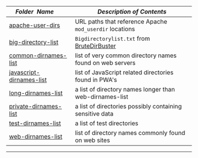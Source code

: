 |&nbsp;&nbsp;&nbsp;&nbsp;_Folder&nbsp;&nbsp;Name_&nbsp;&nbsp;&nbsp;&nbsp;| _Description of Contents_
|:----------------|--------------------------------------------------------------------------------------------------------------------------------------------------------
| [apache-user-dirs](apache-user-dirs.txt) |  URL paths that reference Apache `mod_userdir` locations 
| [big-directory-list](big-directory-list.txt) | `Bigdirectorylist.txt` from [BruteDirBuster](https://github.com/jhayes14/BruteDirBuster)
| [common-dirnames-list](common-dirnames-list.txt) |  list of very common directory names found on web servers 
| [javascript-dirnames-list](javascript-dirnames-list.txt) |  list of JavaScript related directories found in PWA's 
| [long-dirnames-list](long-dirnames-list.txt) |  a list of directory names longer than web-dirnames-list 
| [private-dirnames-list](private-dirnames-list.txt) |  a list of directories possibly containing sensitive data 
| [test-dirnames-list](test-dirnames-list.txt) |  a list of test directories 
| [web-dirnames-list](web-dirnames-list.txt) |  list of directory names commonly found on web sites 

* * *

